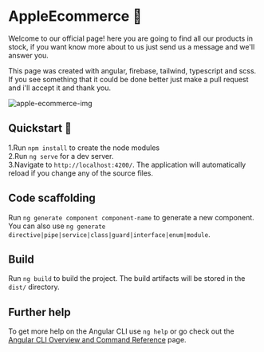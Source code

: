 # AppleEcommerce 🛒

Welcome to our official page! here you are going to find all our products in stock, if you want know more about to us just send us a message and we'll answer you.

This page was created with angular, firebase, tailwind, typescript and scss. If you see something that it could be done better just make a pull request and i'll accept it and thank you.

![apple-ecommerce-img](https://i.ibb.co/X5z8QYC/apple-portada.png)

## Quickstart 👀

1.Run `npm install` to create the node modules  
2.Run `ng serve` for a dev server.   
3.Navigate to `http://localhost:4200/`. The application will automatically reload if you change any of the source files.  

## Code scaffolding

Run `ng generate component component-name` to generate a new component. You can also use `ng generate directive|pipe|service|class|guard|interface|enum|module`.

## Build

Run `ng build` to build the project. The build artifacts will be stored in the `dist/` directory.

## Further help

To get more help on the Angular CLI use `ng help` or go check out the [Angular CLI Overview and Command Reference](https://angular.io/cli) page.
